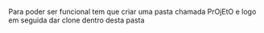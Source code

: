 Para poder ser funcional tem que criar uma pasta chamada PrOjEtO e logo em seguida dar clone dentro desta pasta
